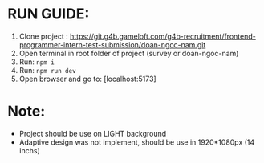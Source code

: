 # RUN GUIDE:
1. Clone project : https://git.g4b.gameloft.com/g4b-recruitment/frontend-programmer-intern-test-submission/doan-ngoc-nam.git
2. Open terminal in root folder of project (survey or doan-ngoc-nam)
3. Run: `npm i` 
4. Run: `npm run dev`
5. Open browser and go to: [localhost:5173]

# Note:
- Project should be use on LIGHT background
- Adaptive design was not implement, should be use in 1920*1080px (14 inchs)


